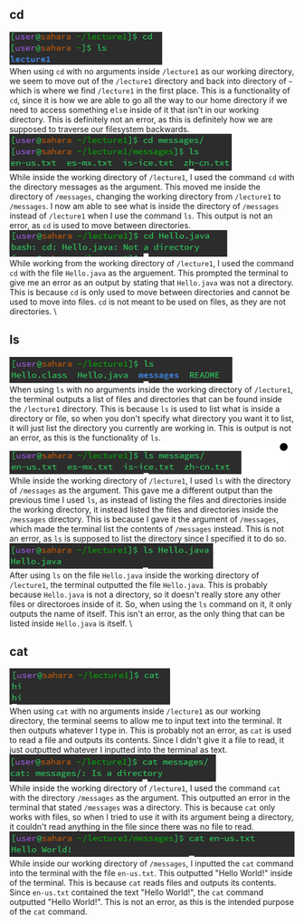 ## cd 
![Image](cdnoarg.png) \
When using `cd` with no arguments inside `/lecture1` as our working directory, we seem to move out of the `/lecture1` directory and back into directory of `~` which is where we find `/lecture1` in the first place.
This is a functionality of `cd`, since it is how we are able to go all the way to our home directory if we need to access something e`ls`e inside of it that isn't in our working directory. This is definitely not an error,
as this is definitely how we are supposed to traverse our filesystem backwards. \
![Image](cddirectory.png) \
While inside the working directory of `/lecture1`, I used the command `cd` with the directory messages as the argument. This moved me inside the directory of `/messages`, changing the working directory from `/lecture1` to
`/messages`. I now am able to see what is inside the directory of `/messages` instead of `/lecture1` when I use the command `ls`. This output is not an error, as `cd` is used to move between directories. \
![Image](cdfile.png) \
While working from the working directory of `/lecture1`, I used the command `cd` with the file `Hello.java` as the arguement. This prompted the terminal to give me an error as an output by stating that `Hello.java` was not a
directory. This is because `cd` is only used to move between directories and cannot be used to move into files. `cd` is not meant to be used on files, as they are not directories. \
## ls
![Image](lsnoarg.png) \
When using `ls` with no arguments inside the working directory of `/lecture1`, the terminal outputs a list of files and directories that can be found inside the `/lecture1` directory. This is because `ls` is used to list what is inside a directory or file, so when you don't specify what directory you want it to list, it will just list the directory you currently are working in. This is output is not an error, as this is the functionality
of `ls`. \
![Image](lsdirectory.png) \
While inside the working directory of `/lecture1`, I used `ls` with the directory of `/messages` as the argument. This gave me a different output than the previous time I used `ls`, as instead of listing the files and directories
inside the working directory, it instead listed the files and directories inside the `/messages` directory. This is because I gave it the argument of `/messages`, which made the terminal list the contents of `/messages` 
instead. This is not an error, as `ls` is supposed to list the directory since I specified it to do so. \
![Image](lsfile.png) \
After using `ls` on the file `Hello.java` inside the working directory of `/lecture1`, the terminal outputted the file `Hello.java`. This is probably because `Hello.java` is not a directory, so it doesn't really store any other files
or directoroes inside of it. So, when using the `ls` command on it, it only outputs the name of itself. This isn't an error, as the only thing that can be listed inside `Hello.java` is itself. \
## cat
![Image](catnoargs.png) \
When using `cat` with no arguments inside `/lecture1` as our working directory, the terminal seems to allow me to input text into the terminal. It then outputs whatever I type in. This is probably not an error, as `cat` is used
to read a file and outputs its contents. Since I didn't give it a file to read, it just outputted whatever I inputted into the terminal as text. \
![Image](catdirectory.png) \
While inside the working directory of `/lecture1`, I used the command `cat` with the directory `/messages` as the argument. This outputted an error in the terminal that stated `/messages` was a directory. This is because `cat` only works
with files, so when I tried to use it with its argument being a directory, it couldn't read anything in the file since there was no file to read. \
![Image](catfile.png) \
While inside our working directory of `/messages`, I inputted the `cat` command into the terminal with the file `en-us.txt`. This outputted "Hello World!" inside of the terminal. This is because `cat` reads files and outputs its 
contents. Since `en-us.txt` contained the text "Hello World!", the `cat` command outputted "Hello World!". This is not an error, as this is the intended purpose of the `cat` command.


